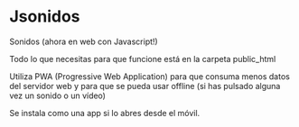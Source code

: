 # Jsonidos
Sonidos (ahora en web con Javascript!)

Todo lo que necesitas para que funcione está en la carpeta public_html

Utiliza PWA (Progressive Web Application) para que consuma menos datos del servidor web
y para que se pueda usar offline (si has pulsado alguna vez un sonido o un vídeo)

Se instala como una app si lo abres desde el móvil.


